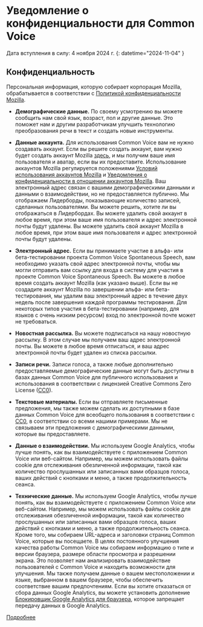 # Уведомление о конфиденциальности для Common Voice 

Дата вступления в силу: 4 ноября 2024 г. {: datetime="2024-11-04" }

## Конфиденциальность

Персональная информация, которую собирает корпорация Mozilla, обрабатывается в соответствии с [Политикой конфиденциальности Mozilla](https://www.mozilla.org/privacy).

* **Демографические данные.** По своему усмотрению вы можете сообщить нам свой язык, возраст, пол и другие данные. Это поможет нам и другим разработчикам улучшить технологию преобразования речи в текст и создать новые инструменты.

* **Данные аккаунта.** Для использования Common Voice вам не нужно создавать аккаунт. Если вы решите создать аккаунт, вам нужно будет создать аккаунт Mozilla [здесь](https://commonvoice.mozilla.org/mozaws.net/signin), и мы получим ваше имя пользователя и аватар, если вы их предоставите. Использование аккаунтов Mozilla регулируется положениями [Условий использования аккаунтов Mozilla](https://www.mozilla.org/about/legal/terms/services/) и [Уведомления о конфиденциальности в отношении аккаунтов Mozilla](https://www.mozilla.org/privacy/mozilla-accounts/). Ваш электронный адрес связан с вашими демографическими данными и данными о взаимодействии, но не предоставляется публично. Мы отображаем Лидерборды, показывающие количество записей, сделанных пользователями. Вы можете решить, хотите ли вы отображаться в Лидербордах. Вы можете удалить свой аккаунт в любое время, при этом ваше имя пользователя и адрес электронной почты будут удалены. Вы можете удалить свой аккаунт Mozilla в любое время, при этом ваше имя пользователя и адрес электронной почты будут удалены.

* **Электронный адрес.** Если вы принимаете участие в альфа- или бета-тестировании проекта Common Voice Spontaneous Speech, вам необходимо указать свой адрес электронной почты, чтобы мы могли отправить вам ссылку для входа в систему для участия в проекте Common Voice Spontaneous Speech. Вы можете в любое время создать аккаунт Mozilla (как указано выше). Если вы не создадите аккаунт Mozilla по завершении альфа- или бета-тестирования, мы удалим ваш электронный адрес в течение двух недель после завершения каждой программы тестирования. Для некоторых типов участия в бета-тестировании (например, для языков с очень низким ресурсом) вход по электронной почте может не требоваться.

* **Новостная рассылка.** Вы можете подписаться на нашу новостную рассылку. В этом случае мы получаем ваш адрес электронной почты. Вы можете в любое время отписаться, и ваш адрес электронной почты будет удален из списка рассылки.

* **Записи речи.** Записи голоса, а также любые дополнительно предоставляемые демографические данные могут быть доступны в базах данных Common Voice для публичного использования и использования в соответствии с лицензией Creative Commons Zero License ([CC0](https://creativecommons.org/publicdomain/zero/1.0/)).

* **Текстовые материалы.** Если вы отправляете письменные предложения, мы также можем сделать их доступными в базе данных Common Voice для всеобщего пользования в соответствии с [CC0](https://creativecommons.org/publicdomain/zero/1.0/), в соответствии со всеми нашими примерами. Мы не связываем эти предложения с демографическими данными, которые вы предоставляете.

* **Данные о взаимодействии.** Мы используем Google Analytics, чтобы лучше понять, как вы взаимодействуете с приложением Common Voice или веб-сайтом. Например, мы можем использовать файлы cookie для отслеживания обезличенной информации, такой как количество прослушанных или записанных вами образцов голоса, ваших действий с кнопками и меню, а также продолжительность сеанса.

* **Технические данные.** Мы используем Google Analytics, чтобы лучше понять, как вы взаимодействуете с приложением Common Voice или веб-сайтом. Например, мы можем использовать файлы cookie для отслеживания обезличенной информации, такой как количество прослушанных или записанных вами образцов голоса, ваших действий с кнопками и меню, а также продолжительность сеанса. Кроме того, мы собираем URL-адреса и заголовки страниц Common Voice, которые вы посещаете. В целях постоянного улучшения качества работы Common Voice мы собираем информацию о типе и версии браузера, размере области просмотра и разрешении экрана. Это позволяет нам анализировать взаимодействие пользователей с Common Voice и находить возможности для улучшения. Мы также получаем данные о вашем местоположении и языке, выбранном в вашем браузере, чтобы обеспечить соответствие вашим предпочтениям. Если вы хотите отказаться от сбора данных Google Analytics, вы можете установить дополнение [Блокировщик Google Analytics для браузера](https://tools.google.com/dlpage/gaoptout), которое запрещает передачу данных в Google Analytics. 

[Подробнее](https://github.com/common-voice/common-voice/blob/main/docs/data_dictionary.md)

